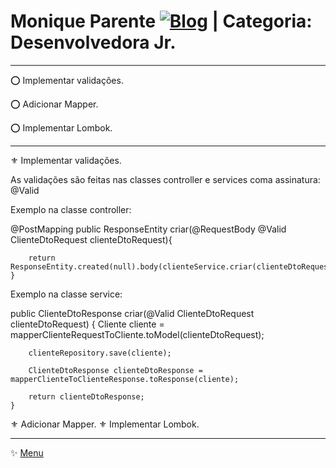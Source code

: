 # Monique Parente [![Blog](https://img.shields.io/badge/LinkedIn-0077B5?style=for-the-badge&logo=linkedin&logoColor=white)](https://www.linkedin.com/in/monique13/) | Categoria: Desenvolvedora Jr. 
______________________________________________________________________________________________________________________________________________________________________________

⭕ Implementar validações.

⭕ Adicionar Mapper.

⭕ Implementar Lombok.
______________________________________________________________________________________________________________________________________________________________________________

⚜ Implementar validações.

As validações são feitas nas classes controller e services coma assinatura: @Valid

Exemplo na classe controller:

   @PostMapping
    public ResponseEntity<ClienteDtoResponse> criar(@RequestBody @Valid ClienteDtoRequest clienteDtoRequest){

        return ResponseEntity.created(null).body(clienteService.criar(clienteDtoRequest));
    }
  
Exemplo na classe service: 
  
  public ClienteDtoResponse criar(@Valid ClienteDtoRequest clienteDtoRequest) {
        Cliente cliente = mapperClienteRequestToCliente.toModel(clienteDtoRequest);

        clienteRepository.save(cliente);

        ClienteDtoResponse clienteDtoResponse = mapperClienteToClienteResponse.toResponse(cliente);

        return clienteDtoResponse;
    }




⚜ Adicionar Mapper.
⚜ Implementar Lombok.
______________________________________________________________________________________________________________________________________________________________________________
✨ [Menu](https://github.com/MoniqueParente/DesafiosBecaMoniqueParente/blob/main/README.md)<br/>
